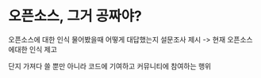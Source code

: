# 오픈소스, 그거 공짜야?

오픈소스에 대한 인식 물어봤을때 어떻게 대답했는지 설문조사 제시 -&gt; 현재 오픈소스에대한 인식 제고

단지 가져다 쓸 뿐만 아니라 코드에 기여하고 커뮤니티에 참여하는 행위

